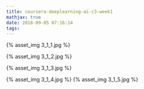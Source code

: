 ```yaml
---
title: coursera-deeplearning-ai-c3-week1
mathjax: true
date: 2018-09-05 07:16:14
tags:
---
```


{% asset_img 3_1_1.jpg  %}

{% asset_img 3_1_2.jpg  %}

{% asset_img 3_1_3.jpg  %}

{% asset_img 3_1_4.jpg  %}
{% asset_img 3_1_5.jpg  %}

